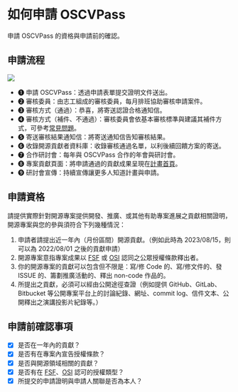 # 如何申請 OSCVPass

申請 OSCVPass 的資格與申請前的確認。

<!-- toc -->

## 申請流程

![](https://oscvpass.ocf.tw/img/oscvpass.svg)

- ➊ 申請 OSCVPass：透過申請表單提交證明文件送出。
- ➋ 審核委員：由志工組成的審核委員，每月排班協助審核申請案件。
- ➌ 審核方式（通過）：恭喜，將寄送認證合格通知信。
- ➍ 審核方式（補件、不通過）：審核委員會依基本審核標準與建議其補件方式，可參考[常見問題](apply-for-qa.md)。
- ➎ 寄送審核結果通知信：將寄送通知信告知審核結果。
- ➏ 收錄開源貢獻者資料庫：收錄審核通過名單，以利後續回饋方案的寄送。
- ➐ 合作研討會：每年與 OSCVPass 合作的年會與研討會。
- ➑ 專案貢獻頁面：將申請通過的貢獻成果呈現在[計畫首頁](https://oscvpass.ocf.tw/)。
- ➒ 研討會宣傳：持續宣傳讓更多人知道計畫與申請。

## 申請資格

請提供實際針對開源專案提供開發、推廣、或其他有助專案進展之貢獻相關證明，開源專案與您的參與須符合下列幾種情況：

1. 申請者請提出近一年內（月份區間）開源貢獻。（例如此時為 2023/08/15，則可以為 2022/08/01 之後的貢獻申請）
2. 開源專案意指專案成果以 [FSF] 或 [OSI] 認同之公眾授權條款釋出者。
3. 你的開源專案的貢獻可以包含但不限是：寫/修 Code 的、寫/修文件的、發 ISSUE 的、籌劃推廣活動的、釋出 non-code 作品的。
4. 所提出之貢獻，必須可以經由公開途徑查證（例如提供 GitHub、GitLab、Bitbucket 等公開專案平台上的討論紀錄、網址、commit log、信件文本、公開釋出之演講投影片紀錄等。）

## 申請前確認事項

- [x] 是否在一年內的貢獻？
- [x] 是否有在專案內宣告授權條款？
- [x] 是否與開源領域相關的貢獻？
- [x] 是否有在 [FSF]、[OSI] 認可的授權類型？
- [x] 所提交的申請證明與申請人關聯是否為本人？

[FSF]: https://www.fsf.org/licensing/
[OSI]: https://opensource.org/licenses/
